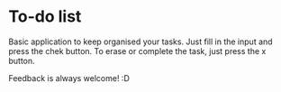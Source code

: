 # To-do list

Basic application to keep organised your tasks.
Just fill in the input and press the chek button. To erase or complete the task, just press the x button.

Feedback is always welcome! :D